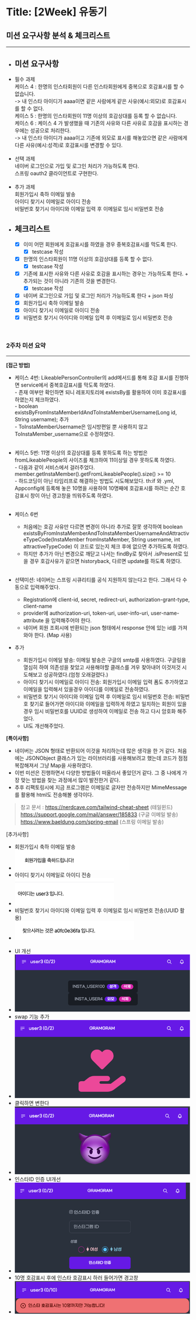 # Title: [2Week] 유동기

## 미션 요구사항 분석 & 체크리스트

---

- ## **미션 요구사항**
- 필수 과제
  <br/>케이스 4 : 한명의 인스타회원이 다른 인스타회원에게 중복으로 호감표시를 할 수 없습니다.
  <br/>-> 내 인스타 아이디가 aaaa이면 같은 사람에게 같은 사유(예시:외모)로 호감표시를 할 수 없다.
  <br/>케이스 5 : 한명의 인스타회원이 11명 이상의 호감상대를 등록 할 수 없습니다.
  <br/>케이스 6 : 케이스 4 가 발생했을 때 기존의 사유와 다른 사유로 호감을 표시하는 경우에는 성공으로 처리한다.
  <br/>-> 내 인스타 아이디가 aaaa이고 기존에 외모로 표시를 해놓았으면 같은 사람에게 다른 사유(예시:성격)로 호감표시를 변경할 수 있다.
<br/><br/>
- 선택 과제
  <br/>네이버 로그인으로 가입 및 로그인 처리가 가능하도록 한다.
  <br/>스프링 oauth2 클라이언트로 구현한다.
  <br/><br/>
- 추가 과제
  <br/>회원가입시 축하 이메일 발송
  <br/>아이디 찾기시 이메일로 아이디 전송
  <br/>비밀번호 찾기시 아이디와 이메일 입력 후 이메일로 임시 비밀번호 전송
- ## **체크리스트**
    - [x] 이미 어떤 회원에게 호감표시를 하였을 경우 중복호감표시를 막도록 한다.
      -[x] testcase 작성
    - [x] 한명의 인스타회원이 11명 이상의 호감상대를 등록 할 수 없다. 
      -[x] testcase 작성
    - [x] 기존에 표시한 사유와 다른 사유로 호감을 표시하는 경우는 가능하도록 한다. + 추가되는 것이 아니라 기존의 것을 변경한다.
      -[x] testcase 작성
    - [x] 네이버 로그인으로 가입 및 로그인 처리가 가능하도록 한다 + json 파싱
    - [x] 회원가입시 축하 이메일 발송
    - [x] 아이디 찾기시 이메일로 아이디 전송
    - [x] 비밀번호 찾기시 아이디와 이메일 입력 후 이메일로 임시 비밀번호 전송

<br/>

### 2주차 미션 요약

---

**[접근 방법]**
- 케이스 4번: LikeablePersonController의 add메서드를 통해 호감 표시를 진행하면 service에서 중복호감표시를 막도록 하였다.
<br/> - 존재 여부만 확인하면 되니 레포지토리에 existsBy를 활용하여 이미 호감표시를 하였는지 체크하였다.
<br/> - boolean existsByFromInstaMemberIdAndToInstaMemberUsername(Long id, String username); 추가
<br/> - ToInstaMemberUsername은 임시방편일 뿐 사용하지 않고 ToInstaMember_username으로 수정하였다.
<br/><br/>

- 케이스 5번: 11명 이상의 호감상대를 등록 못하도록 하는 방법은 fromLikeablePeople의 사이즈를 체크하여 11이상일 경우 못하도록 하였다.
<br/> - 다음과 같이 서비스에서 걸러주었다. member.getInstaMember().getFromLikeablePeople().size() >= 10 
<br/> - 하드코딩이 아닌 타임리프로 해결하는 방법도 시도해보았다. th:if 와 .yml, Appconfig에 등록해 놓은 10명을 사용하여 10명째에 
호감표시를 하려는 순간 호감표시 창이 아닌 경고창을 띄워주도록 하였다.
<br/><br/>
- 케이스 6번
  - 처음에는 호감 사유만 다르면 변경이 아니라 추가로 잘못 생각하여 boolean existsByFromInstaMemberAndToInstaMemberUsernameAndAttractiveTypeCode(InstaMember fromInstaMember, String username, int attractiveTypeCode) 
    이 코드로 있는지 체크 후에 없으면 추가하도록 하였다.
  - 하지만 추가가 아닌 변경으로 깨닫고 나서는 findBy로 찾아서 .isPresent로 있을 경우 호감사유가 같으면 historyback, 
    다르면 update를 하도록 하였다.
<br/><br/>
- 선택미션: 네이버는 스프링 시큐리티를 공식 지원하지 않는다고 한다. 그래서 다 수동으로 입력해주었다.
  - Registration에 client-id, secret, redirect-uri, authorization-grant-type, client-name
  - provider에 authorization-uri, token-uri, user-info-uri, user-name-attribute 을 입력해주어야 한다.
  - 네이버 회원 조회시에 반환되는 json 형태에서 response 안에 있는 id를 가져와야 한다. (Map 사용)

- 추가
  - 회원가입시 이메일 발송: 이메일 발송은 구글의 smtp를 사용하였다. 구글링을 열심히 하여 의존성을 찾았고 사용해야할 클래스를 겨우 찾아내어 이것저것 시도해보고 성공하였다.(엄청 오래걸렸다.)
  - 아이디 찾기시 이메일로 아이디 전송: 회원가입시 이메일 입력 폼도 추가하였고 이메일을 입력해서 있을경우 아이디를 이메일로 전송하였다.
  - 비밀번호 찾기시 아이디와 이메일 입력 후 이메일로 임시 비밀번호 전송: 비밀번호 찾기로 들어가면 아이디와 이메일을 입력하게 하였고 일치하는 회원이 있을 경우 임시 비밀번호를 UUID로 생성하여 이메일로 전송
    하고 다시 암호화 해주었다.
  - UI도 개선해주었다.

**[특이사항]**

- 네이버는 JSON 형태로 반환되어 이것을 처리하는데 많은 생각을 한 거 같다. 처음에는 JSONObject 클래스가 있는 라이브러리를 사용해보려고 했는데 
  코드가 점점 복잡해져서 그냥 Map을 사용하였다.
- 이번 미션은 진행하면서 다양한 방법들이 떠올라서 좋았던거 같다. 그 중 나에게 가장 맞는 방법을 찾는 과정에서 많이 발전한거 같다.
- 추후 리팩토링시에 지금 프로그램은 이메일로 글자만 전송하지만 MimeMessage를 활용해 html도 전송해볼 생각이다.

> 참고 문서 : https://nerdcave.com/tailwind-cheat-sheet (테일윈드) https://support.google.com/mail/answer/185833 (구글 이메일 발송) https://www.baeldung.com/spring-email (스프링 이메일 발송)


[추가사항]
+ 회원가입시 축하 이메일 발송
+ ![img.png](../img/img_joinmessage.png)
+ 아이디 찾기시 이메일로 아이디 전송
+ ![img.png](../img/img_findId.png)
+ 비밀번호 찾기시 아이디와 이메일 입력 후 이메일로 임시 비밀번호 전송(UUID 활용)
+ ![img.png](../img/img_findPw.png)
<br/><br/>
+ UI 개선
+ ![img.png](../img/img_list.png)
+ swap 기능 추가
+ ![img.png](../img/img_main_swap1.png)
+ 클릭하면 변한다
+ ![img.png](../img/img_main_swap2.png)
+ 인스타ID 인증 UI개선
+ ![img.png](../img/img_instaID.png)
+ 10명 호감표시 후에 인스타 호감표시 하러 들어가면 경고창
+ ![img.png](img.png)




